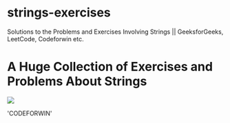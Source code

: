# strings-exercises
Solutions to the Problems and Exercises Involving Strings || GeeksforGeeks, LeetCode, Codeforwin etc.

# A Huge Collection of Exercises and Problems About Strings

<img src = "https://developers.redhat.com/blog/wp-content/uploads/2019/08/C-strings-allie-smith-unsplash.jpg">


'CODEFORWIN'
